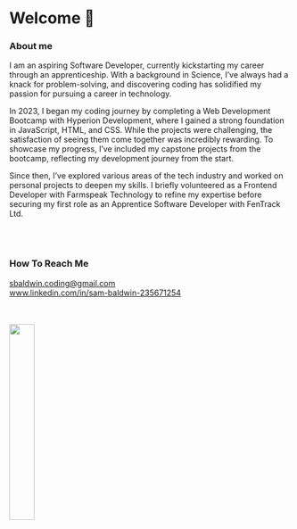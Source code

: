 # Welcome 👋
### About me
I am an aspiring Software Developer, currently kickstarting my career through an apprenticeship. With a background in Science, I’ve always had a knack for problem-solving, and discovering coding has solidified my passion for pursuing a career in technology.</br>

In 2023, I began my coding journey by completing a Web Development Bootcamp with Hyperion Development, where I gained a strong foundation in JavaScript, HTML, and CSS. While the projects were challenging, the satisfaction of seeing them come together was incredibly rewarding. To showcase my progress, I’ve included my capstone projects from the bootcamp, reflecting my development journey from the start.</br>

Since then, I’ve explored various areas of the tech industry and worked on personal projects to deepen my skills. I briefly volunteered as a Frontend Developer with Farmspeak Technology to refine my expertise before securing my first role as an Apprentice Software Developer with FenTrack Ltd.</br>

<br><br>

### How To Reach Me
sbaldwin.coding@gmail.com<br>
www.linkedin.com/in/sam-baldwin-235671254
<br><br><br>

<img src="IMG_6073.jpeg" width="30%">


